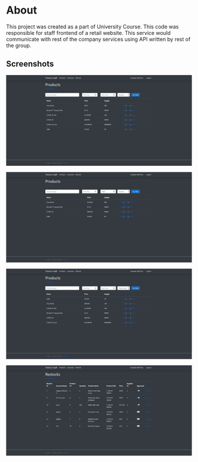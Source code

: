 # About

This project was created as a part of University Course. This code was responsible for staff frontend of a retail website. This service would communicate with rest of the company services using API written by rest of the group.

## Screenshots

![Product Listing](/assets/product-list.png?raw=true "Product Listing")

![Product Listing With Max Price](/assets/product-list-filter-max-price.png?raw=true "Product Listing With Max Price")

![Product Listing sorted by stock level](/assets/product-list-filter-sort.png?raw=true "Product Listing sorted by stock level")


![Restock Listing](/assets/restock-order-list.png?raw=true "Restock Listing")